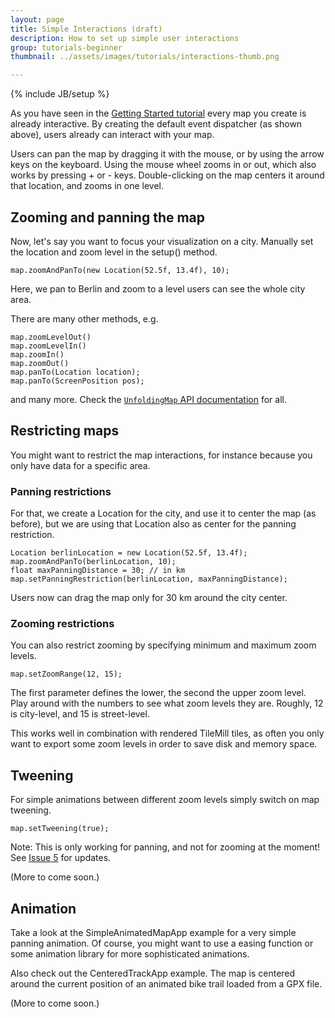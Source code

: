 ```yaml
---
layout: page
title: Simple Interactions (draft)
description: How to set up simple user interactions
group: tutorials-beginner
thumbnail: ../assets/images/tutorials/interactions-thumb.png

---
```

{% include JB/setup %}

As you have seen in the [Getting Started tutorial](basic-how-to-use-unfolding.html) every map you create is already interactive. By creating the default event dispatcher (as shown above), users already can interact with your map.

Users can pan the map by dragging it with the mouse, or by using the arrow keys on the keyboard. Using the mouse wheel zooms in or out, which also works by pressing + or - keys. Double-clicking on the map centers it around that location, and zooms in one level. 

## Zooming and panning the map

Now, let's say you want to focus your visualization on a city. Manually set the location and zoom level in the setup() method.

	map.zoomAndPanTo(new Location(52.5f, 13.4f), 10);

Here, we pan to Berlin and zoom to a level users can see the whole city area.

There are many other methods, e.g.

	map.zoomLevelOut()
	map.zoomLevelIn()
	map.zoomIn()
	map.zoomOut()
	map.panTo(Location location);
	map.panTo(ScreenPosition pos);
	
and many more. Check the [`UnfoldingMap` API documentation](/javadoc/index.html?de/fhpotsdam/unfolding/UnfoldingMap.html) for all.


## Restricting maps

You might want to restrict the map interactions, for instance because you only have data for a specific area.

### Panning restrictions
For that, we create a Location for the city, and use it to center the map (as before), but we are using that Location also as center for the panning restriction. 
	
	Location berlinLocation = new Location(52.5f, 13.4f);
	map.zoomAndPanTo(berlinLocation, 10);
	float maxPanningDistance = 30; // in km
	map.setPanningRestriction(berlinLocation, maxPanningDistance);

Users now can drag the map only for 30 km around the city center.

### Zooming restrictions

You can also restrict zooming by specifying minimum and maximum zoom levels.
		
	map.setZoomRange(12, 15);

The first parameter defines the lower, the second the upper zoom level. Play around with the numbers to see what zoom levels they are. Roughly, 12 is city-level, and 15 is street-level.

This works well in combination with rendered TileMill tiles, as often you only want to export some zoom levels in order to save disk and memory space.


## Tweening

For simple animations between different zoom levels simply switch on map tweening.

	map.setTweening(true);
	
Note: This is only working for panning, and not for zooming at the moment! See [Issue 5](https://github.com/tillnagel/unfolding/issues/5) for updates.

(More to come soon.)


## Animation

Take a look at the SimpleAnimatedMapApp example for a very simple panning animation. Of course, you might want to use a easing function or some animation library for more sophisticated animations.

Also check out the CenteredTrackApp example. The map is centered around the current position of an animated bike trail loaded from a GPX file.

(More to come soon.)


<!--
## Handling interactions

If you want your users to only be able to use the mouse you can disable the keyboard input.

	map.disableKeyboard();

Analogous, you can also disable mouse interactions

	map.disableMouse();

-->